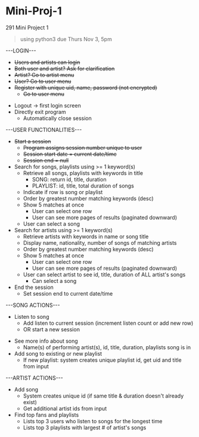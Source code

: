 # Mini-Proj-1
291 Mini Project 1
>  using python3
> due Thurs Nov 3, 5pm

---LOGIN---
+ ~~Users and artists can login~~
+ ~~Both user and artist? Ask for clarification~~
+ ~~Artist? Go to artist menu~~
+ ~~User? Go to user menu~~
+ ~~Register with unique uid, name, password (not encrypted)~~
    + ~~Go to user menu~~
- Logout → first login screen
- Directly exit program
    - Automatically close session

---USER FUNCTIONALITIES---
+ ~~Start a session~~
    - ~~Program assigns session number unique to user~~
    - ~~Session start date = current date/time~~
    - ~~Session end = null~~
+ Search for songs, playlists using >= 1 keyword(s)
    - Retrieve all songs, playlists with keywords in title
        - SONG: return id, title, duration 
        - PLAYLIST: id, title, total duration of songs
    - Indicate if row is song or playlist
    - Order by greatest number matching keywords (desc)
    - Show 5 matches at once
        - User can select one row
        - User can see more pages of results (paginated downward)
    - User can select a song
+ Search for artists using >= 1 keyword(s)
    - Retrieve artists with keywords in name or song title
    - Display name, nationality, number of songs of matching artists
    - Order by greatest number matching keywords (desc)
    - Show 5 matches at once
        - User can select one row
        - User can see more pages of results (paginated downward)
    - User can select artist to see id, title, duration of ALL artist's songs
        - Can select a song
+ End the session
    - Set session end to current date/time

---SONG ACTIONS---
+ Listen to song
    - Add listen to current session (increment listen count or add new row)
    - OR start a new session
- See more info about song
     - Name(s) of performing artist(s), id, title, duration, playlists song is in
- Add song to existing or new playlist
     - If new playlist: system creates unique playlist id, get uid and title from input

---ARTIST ACTIONS---
+ Add song 
     + System creates unique id (if same title & duration doesn't already exist)
     - Get additional artist ids from input
+ Find top fans and playlists
     + Lists top 3 users who listen to songs for the longest time
     - Lists top 3 playlists with largest # of artist's songs
